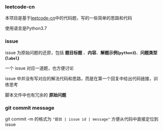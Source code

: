 ### leetcode-cn

本项目是基于[leetcode-cn](https://leetcode-cn.com/)中的代码题，写的一些简单的思路和代码

使用语言是Python3.7


### issue

issue 为原始问题的还原，包括 __题目标题__ 、__内容__、__解题示例(`python3`)__、__问题类型(`label`)__

一个 issue 对应一道题，也方便讨论

issue 中并没有写对应的解法代码和思路，而是在第一个回复中给出代码链接，训练思考

脚本文件中也有冗余的 __原始问题__


### git commit message

git commit -m 的格式为 `"题目 | issue id | message"` 方便从代码中直接定位到issue
